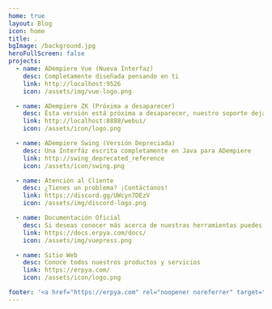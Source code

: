 ```yaml
---
home: true
layout: Blog
icon: home
title: .
bgImage: /background.jpg
heroFullScreen: false
projects:
  - name: ADempiere Vue (Nueva Interfaz)
    desc: Completamente diseñada pensando en ti
    link: http://localhost:9526
    icon: /assets/img/vue-logo.png

  - name: ADempiere ZK (Próxima a desaparecer)
    desc: Ésta versión está próxima a desaparecer, nuestro soporte dejará de mantenerse en Diciembre de 2023
    link: http://localhost:8888/webui/
    icon: /assets/icon/logo.png

  - name: ADempiere Swing (Versión Depreciada)
    desc: Una Interfáz escrita completamente en Java para ADempiere
    link: http://swing_deprecated_reference
    icon: /assets/icon/swing.png

  - name: Atención al Cliente
    desc: ¿Tienes un problema? ¡Contáctanos!
    link: https://discord.gg/UWcyn7DEzV
    icon: /assets/img/discord-logo.png

  - name: Documentación Oficial
    desc: Si deseas conocer más acerca de nuestras herramientas puedes consultar nuestra guía completa
    link: https://docs.erpya.com/docs/
    icon: /assets/img/vuepress.png

  - name: Sitio Web
    desc: Conoce todos nuestros productos y servicios
    link: https://erpya.com/
    icon: /assets/icon/logo.png

footer: '<a href="https://erpya.com" rel="noopener noreferrer" target="_blank">ERP Consultores y Asociados, C.A.</a> | <a href="/about">Nosotros</a>'
---
```

